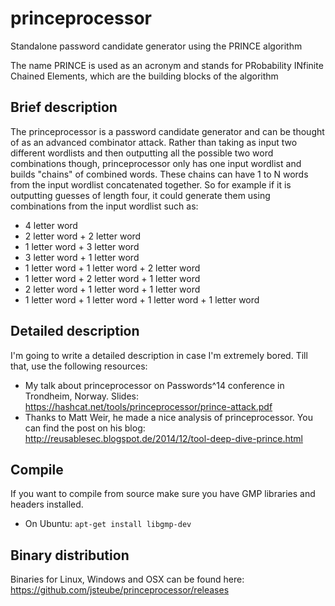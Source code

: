princeprocessor
==============

Standalone password candidate generator using the PRINCE algorithm

The name PRINCE is used as an acronym and stands for PRobability INfinite Chained Elements, which are the building blocks of the algorithm

Brief description
--------------

The princeprocessor is a password candidate generator and can be thought of as an advanced combinator attack. Rather than taking as input two different wordlists and then outputting all the possible two word combinations though, princeprocessor only has one input wordlist and builds "chains" of combined words. These chains can have 1 to N words from the input wordlist concatenated together. So for example if it is outputting guesses of length four, it could generate them using combinations from the input wordlist such as:

- 4 letter word
- 2 letter word + 2 letter word
- 1 letter word + 3 letter word
- 3 letter word + 1 letter word
- 1 letter word + 1 letter word + 2 letter word
- 1 letter word + 2 letter word + 1 letter word
- 2 letter word + 1 letter word + 1 letter word
- 1 letter word + 1 letter word + 1 letter word + 1 letter word

Detailed description
--------------

I'm going to write a detailed description in case I'm extremely bored. Till that, use the following resources:

- My talk about princeprocessor on Passwords^14 conference in Trondheim, Norway. Slides: https://hashcat.net/tools/princeprocessor/prince-attack.pdf
- Thanks to Matt Weir, he made a nice analysis of princeprocessor. You can find the post on his blog: http://reusablesec.blogspot.de/2014/12/tool-deep-dive-prince.html

Compile
--------------

If you want to compile from source make sure you have GMP libraries and headers installed. 

- On Ubuntu: `apt-get install libgmp-dev`

Binary distribution
--------------

Binaries for Linux, Windows and OSX can be found here: https://github.com/jsteube/princeprocessor/releases
